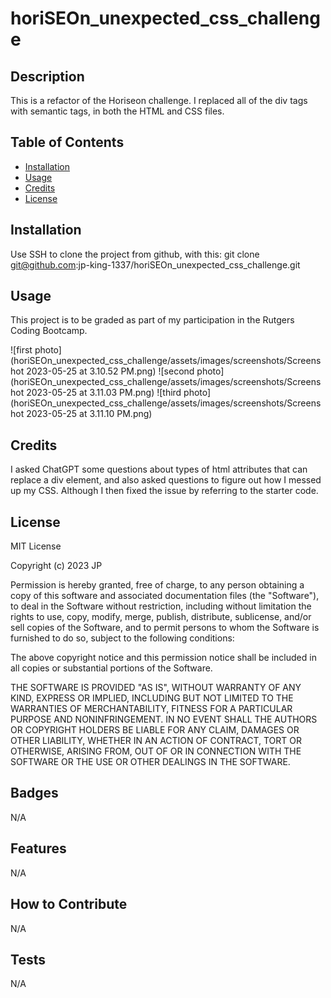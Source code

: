 # horiSEOn_unexpected_css_challenge

## Description

This is a refactor of the Horiseon challenge. I replaced all of the div tags with semantic tags, in both the HTML and CSS files.

## Table of Contents

- [Installation](#installation)
- [Usage](#usage)
- [Credits](#credits)
- [License](#license)

## Installation

Use SSH to clone the project from github, with this:
git clone git@github.com:jp-king-1337/horiSEOn_unexpected_css_challenge.git

## Usage

This project is to be graded as part of my participation in the Rutgers Coding Bootcamp.

![first photo](horiSEOn_unexpected_css_challenge/assets/images/screenshots/Screenshot 2023-05-25 at 3.10.52 PM.png)
![second photo](horiSEOn_unexpected_css_challenge/assets/images/screenshots/Screenshot 2023-05-25 at 3.11.03 PM.png)
![third photo](horiSEOn_unexpected_css_challenge/assets/images/screenshots/Screenshot 2023-05-25 at 3.11.10 PM.png)

## Credits

I asked ChatGPT some questions about types of html attributes that can replace a div element, and also asked questions to figure out how I messed up my CSS. Although I then fixed the issue by referring to the starter code.

## License

MIT License

Copyright (c) 2023 JP

Permission is hereby granted, free of charge, to any person obtaining a copy
of this software and associated documentation files (the "Software"), to deal
in the Software without restriction, including without limitation the rights
to use, copy, modify, merge, publish, distribute, sublicense, and/or sell
copies of the Software, and to permit persons to whom the Software is
furnished to do so, subject to the following conditions:

The above copyright notice and this permission notice shall be included in all
copies or substantial portions of the Software.

THE SOFTWARE IS PROVIDED "AS IS", WITHOUT WARRANTY OF ANY KIND, EXPRESS OR
IMPLIED, INCLUDING BUT NOT LIMITED TO THE WARRANTIES OF MERCHANTABILITY,
FITNESS FOR A PARTICULAR PURPOSE AND NONINFRINGEMENT. IN NO EVENT SHALL THE
AUTHORS OR COPYRIGHT HOLDERS BE LIABLE FOR ANY CLAIM, DAMAGES OR OTHER
LIABILITY, WHETHER IN AN ACTION OF CONTRACT, TORT OR OTHERWISE, ARISING FROM,
OUT OF OR IN CONNECTION WITH THE SOFTWARE OR THE USE OR OTHER DEALINGS IN THE
SOFTWARE.

## Badges

N/A

## Features

N/A

## How to Contribute

N/A

## Tests

N/A